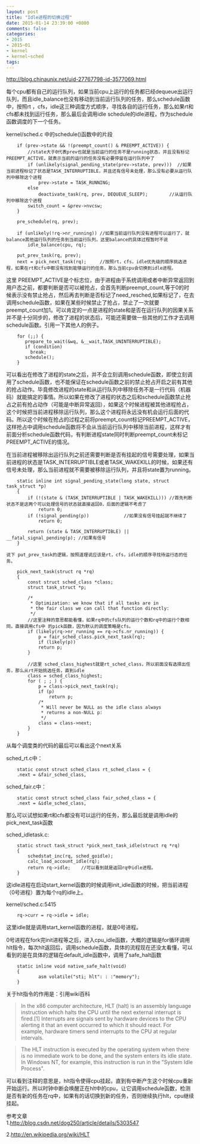 ```yaml
---
layout: post
title: "Idle进程的切换过程"
date: 2015-01-14 23:39:00 +0800
comments: false
categories:
- 2015
- 2015~01
- kernel
- kernel~sched
tags:
---
```

http://blog.chinaunix.net/uid-27767798-id-3577069.html

  每个cpu都有自己的运行队列，如果当前cpu上运行的任务都已经dequeue出运行队列，而且idle_balance也没有移动到当前运行队列的任务，那么schedule函数中，按照rt ，cfs，idle这三种调度方式顺序，寻找各自的运行任务，那么如果rt和cfs都未找到运行任务，那么最后会调用idle schedule的idle进程，作为schedule函数调度的下一个任务。

kernel/sched.c 中的schedule()函数中的片段
```
	if (prev->state && !(preempt_count() & PREEMPT_ACTIVE)) {   
		//state大于0代表prev也就是当前运行的任务不是running状态，并且没有标记 PREEMPT_ACTIVE，就表示当前的运行的任务没有必要停留在运行队列中了
		if (unlikely(signal_pending_state(prev->state, prev)))  //如果当前进程标记了状态是TASK_INTERRUPTIBLE，并且还有信号未处理，那么没有必要从运行队列中移除这个进程
			prev->state = TASK_RUNNING;
		else
			deactivate_task(rq, prev, DEQUEUE_SLEEP);        //从运行队列中移除这个进程
		switch_count = &prev->nvcsw;
	}
            
	pre_schedule(rq, prev);

	if (unlikely(!rq->nr_running)) //如果当前运行队列没有进程可以运行了，就balance其他运行队列的任务到当前运行队列，这里balance的具体过程暂时不说
		idle_balance(cpu, rq);

	put_prev_task(rq, prev);
	next = pick_next_task(rq);     //按照rt，cfs，idle优先级的顺序挑选进程，如果在rt和cfs中都没有找到能够运行的任务，那么当前cpu会切换到idle进程。
```
  这里 PREEMPT_ACTIVE是个标志位，由于进程由于系统调用或者中断异常返回到用户态之前，都要判断是否可以被抢占，会首先判断preempt_count,等于0的时候表示没有禁止抢占，然后再去判断是否标记了need_resched,如果标记了，在去调用schedule函数，如果在某些时候禁止了抢占，禁止了一次就要preempt_count加1。可以肯定的一点是进程的state和是否在运行队列的因果关系并不是十分同步的，修改了进程的状态后，可能还需要做一些其他的工作才去调用schedule函数。引用一下其他人的例子。

```
    for (;;) {
       prepare_to_wait(&wq, &__wait,TASK_UNINTERRUPTIBLE);
       if (condition)
         break;
       schedule();
    }
```

  可以看出在修改了进程的state之后，并不会立刻调用schedule函数，即使立刻调用了schedule函数，也不能保证在schedule函数之前的禁止抢占开启之前有其他的抢占动作。毕竟修改进程的state和从运行队列中移除任务不是一行代码（机器码）就能搞定的事情。所以如果在修改了进程的状态之后和schedule函数禁止抢占之前有抢占动作（可能是中断异常返回），如果这个时候进程被其他进程抢占，这个时候把当前进程移除运行队列，那么这个进程将永远没有机会运行后面的代码。所以这个时候在抢占的过程之前将preempt_count标记PREEMPT_ACTIVE，这样抢占中调用schedule函数将不会从当前运行队列中移除当前进程，这样才有前面分析schedule函数代码，有判断进程state同时判断preempt_count未标记PREEMPT_ACTIVE的情况。

  在当前进程被移除出运行队列之前还需要判断是否有挂起的信号需要处理，如果当前进程的状态是TASK_INTERRUPTIBLE或者TASK_WAKEKILL的时候，如果还有信号未处理，那么当前进程就不需要被移除运行队列，并且将state置为running。

```
    static inline int signal_pending_state(long state, struct task_struct *p)
    {
		if (!(state & (TASK_INTERRUPTIBLE | TASK_WAKEKILL))) //首先判断状态不是这两个可以处理信号的状态就直接返回0，后面的逻辑不考虑了
			return 0;
		if (!signal_pending(p))             //如果没有信号挂起就不继续了
			return 0;

		return (state & TASK_INTERRUPTIBLE) || __fatal_signal_pending(p); //如果有信号
    }
```

    说下 put_prev_task的逻辑，按照道理说应该是rt，cfs，idle的顺序寻找待运行态的任务。

```
    pick_next_task(struct rq *rq)
    {
		const struct sched_class *class;
		struct task_struct *p;

		/*
		 * Optimization: we know that if all tasks are in
		 * the fair class we can call that function directly:
		 */
    	//这里注释的意思都能看懂，如果rq中的cfs队列的运行个数和rq中的运行个数相同，直接调用cfs中 的pick函数，因为默认的调度策略是cfs。
		if (likely(rq->nr_running == rq->cfs.nr_running)) {
			p = fair_sched_class.pick_next_task(rq);
			if (likely(p))
			return p;
		}
            
		//这里 sched_class_highest就是rt_sched_class，所以前面没有选择出任务，那么从rt开始挑选任务，直到idle
		class = sched_class_highest;
 		for ( ; ; ) {
			p = class->pick_next_task(rq);
			if (p)
				return p;
			/*
			 * Will never be NULL as the idle class always
			 * returns a non-NULL p:
			 */
			class = class->next;
		}
    }
```

  从每个调度类的代码的最后可以看出这个next关系

sched_rt.c中：

```
    static const struct sched_class rt_sched_class = {
    .next = &fair_sched_class,
```

sched_fair.c中：

```
    static const struct sched_class fair_sched_class = {
    .next = &idle_sched_class,
```

  那么可以试想如果rt和cfs都没有可以运行的任务，那么最后就是调用idle的pick_next_task函数

sched_idletask.c:
```
    static struct task_struct *pick_next_task_idle(struct rq *rq)
    {
		schedstat_inc(rq, sched_goidle);
		calc_load_account_idle(rq);
		return rq->idle;    //可以看到就是返回rq中idle进程。
    }
```
  这idle进程在启动start_kernel函数的时候调用init_idle函数的时候，把当前进程（0号进程）置为每个rq的idle上。

kernel/sched.c:5415
```
    rq->curr = rq->idle = idle;
```
  这里idle就是调用start_kernel函数的进程，就是0号进程。

  0号进程在fork完init进程等之后，进入cpu_idle函数，大概的逻辑是for循环调用hlt指令，每次hlt返回后，调用schedule函数，具体的流程现在还没太看懂，可以看到的是在具体的逻辑在default_idle函数中，调用了safe_halt函数
```
    static inline void native_safe_halt(void)
    {
            asm volatile("sti; hlt": : :"memory");
    }
```
  关于hlt指令的作用是：引用wiki百科
>   In the x86 computer architecture, HLT (halt) is an assembly language instruction which halts the CPU until the next external interrupt is fired.[1] Interrupts are signals sent by hardware devices to the CPU alerting it that an event occurred to which it should react. For example, hardware timers send interrupts to the CPU at regular intervals.

>   The HLT instruction is executed by the operating system when there is no immediate work to be done, and the system enters its idle state. In Windows NT, for example, this instruction is run in the "System Idle Process".

  可以看到注释的意思是，hlt指令使得cpu挂起，直到有中断产生这个时候cpu重新开始运行。所以时钟中断会唤醒正在hlt中的cpu，让它调用schedule函数，检测是否有新的任务在rq中，如果有的话切换到新的任务，否则继续执行hlt，cpu继续挂起。

参考文章  
1.http://blog.csdn.net/dog250/article/details/5303547

2.http://en.wikipedia.org/wiki/HLT 

